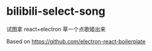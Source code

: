 # bilibili-select-song

试图拿 react+electron 草一个点歌姬出来

Based on https://github.com/electron-react-boilerplate
